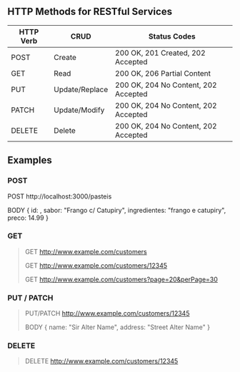 ## HTTP Methods for RESTful Services

| HTTP Verb | CRUD           | Status Codes                         |
| --------- | -------------- | ------------------------------------ |
| POST      | Create         | 200 OK, 201 Created, 202 Accepted    |
| GET       | Read           | 200 OK, 206 Partial Content          |
| PUT       | Update/Replace | 200 OK, 204 No Content, 202 Accepted |
| PATCH     | Update/Modify  | 200 OK, 204 No Content, 202 Accepted |
| DELETE    | Delete         | 200 OK, 204 No Content, 202 Accepted |

## Examples

### POST

 POST http://localhost:3000/pasteis

 BODY { id: , sabor: "Frango c/ Catupiry", ingredientes: "frango e catupiry", preco: 14.99 }

### GET

> GET http://www.example.com/customers
>
> GET http://www.example.com/customers/12345
>
> GET http://www.example.com/customers?page=20&perPage=30

### PUT / PATCH

> PUT/PATCH http://www.example.com/customers/12345
>
> BODY { name: "Sir Alter Name", address: "Street Alter Name" }

### DELETE

> DELETE http://www.example.com/customers/12345
